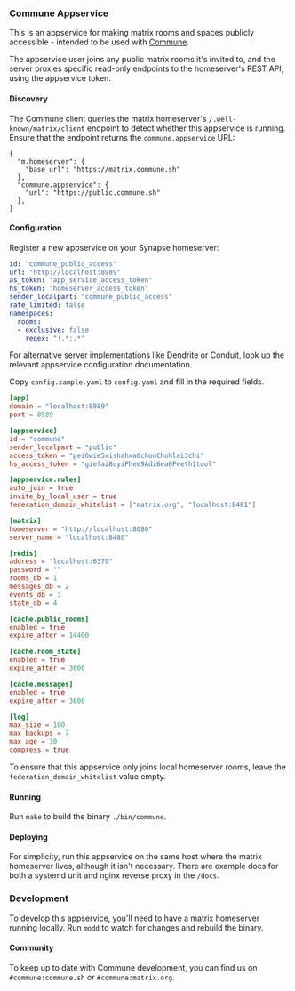 ### Commune Appservice

This is an appservice for making matrix rooms and spaces publicly accessible - intended
to be used with [Commune](https://github.com/commune-sh/commune).

The appservice user joins any public matrix rooms it's invited to, and the server proxies specific read-only endpoints to the homeserver's REST API, using the appservice token. 

#### Discovery

The Commune client queries the matrix homeserver's `/.well-known/matrix/client` endpoint to detect whether this appservice is running. Ensure that the endpoint returns the `commune.appservice` URL:
```
{
  "m.homeserver": {
    "base_url": "https://matrix.commune.sh"
  },
  "commune.appservice": {
    "url": "https://public.commune.sh"
  },
}
```

#### Configuration

Register a new appservice on your Synapse homeserver:

```yaml
id: "commune_public_access"
url: "http://localhost:8989"
as_token: "app_service_access_token"
hs_token: "homeserver_access_token"
sender_localpart: "commune_public_access" 
rate_limited: false
namespaces:
  rooms:
  - exclusive: false
    regex: "!.*:.*"
```

For alternative server implementations like Dendrite or Conduit, look up the relevant appservice configuration documentation.

Copy `config.sample.yaml` to `config.yaml` and fill in the required fields.

```toml
[app]
domain = "localhost:8989"
port = 8989

[appservice]
id = "commune"
sender_localpart = "public"
access_token = "pei6wie5xishahxa0chooChohlai3chi"
hs_access_token = "giefai8uyiPhee9Adi6ea0Feeth1tool"

[appservice.rules]
auto_join = true
invite_by_local_user = true
federation_domain_whitelist = ["matrix.org", "localhost:8481"]

[matrix]
homeserver = "http://localhost:8080"
server_name = "localhost:8480"

[redis]
address = "localhost:6379"
password = ""
rooms_db = 1
messages_db = 2
events_db = 3
state_db = 4

[cache.public_rooms]
enabled = true
expire_after = 14400

[cache.room_state]
enabled = true
expire_after = 3600

[cache.messages]
enabled = true
expire_after = 3600

[log]
max_size = 100
max_backups = 7
max_age = 30
compress = true

```

To ensure that this appservice only joins local homeserver rooms, leave the `federation_domain_whitelist` value empty. 

#### Running

Run `make` to build the binary `./bin/commune`.

#### Deploying

For simplicity, run this appservice on the same host where the matrix homeserver lives, although it isn't necessary. There are example docs for both a systemd unit and nginx reverse proxy in the `/docs`.

### Development

To develop this appservice, you'll need to have a matrix homeserver running locally. Run `modd` to watch for changes and rebuild the binary.


#### Community

To keep up to date with Commune development, you can find us on `#commune:commune.sh` or `#commune:matrix.org`.

